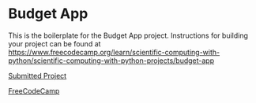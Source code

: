 # Budget App

This is the boilerplate for the Budget App project. Instructions for building your project can be found at https://www.freecodecamp.org/learn/scientific-computing-with-python/scientific-computing-with-python-projects/budget-app

[Submitted Project](https://replit.com/@konkokkinoris?path=)

[FreeCodeCamp](https://www.freecodecamp.org/learn/scientific-computing-with-python/scientific-computing-with-python-projects/budget-app)
